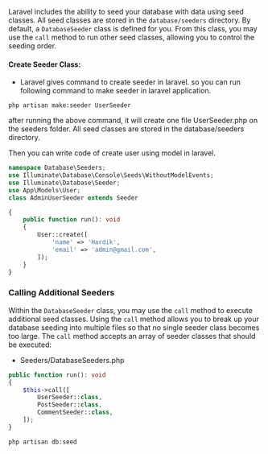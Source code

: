 Laravel includes the ability to seed your database with data using seed classes. All seed classes are stored in the `database/seeders` directory. By default, a `DatabaseSeeder` class is defined for you. From this class, you may use the `call` method to run other seed classes, allowing you to control the seeding order.

#### Create Seeder Class:
* Laravel gives command to create seeder in laravel. so you can run following command to make seeder in laravel application.

```
php artisan make:seeder UserSeeder
```

after running the above command, it will create one file UserSeeder.php on the seeders folder. All seed classes are stored in the database/seeders directory.

Then you can write code of create  user using model in laravel.

```php
namespace Database\Seeders;
use Illuminate\Database\Console\Seeds\WithoutModelEvents;
use Illuminate\Database\Seeder;
use App\Models\User;
class AdminUserSeeder extends Seeder

{
    public function run(): void
    {
        User::create([
            'name' => 'Hardik',
            'email' => 'admin@gmail.com',
        ]);
    }
}
```

### Calling Additional Seeders
Within the `DatabaseSeeder` class, you may use the `call` method to execute additional seed classes. Using the `call` method allows you to break up your database seeding into multiple files so that no single seeder class becomes too large. The `call` method accepts an array of seeder classes that should be executed:

* Seeders/DatabaseSeeders.php
```php
public function run(): void
{
	$this->call([
		UserSeeder::class,
		PostSeeder::class,
		CommentSeeder::class,
	]);
}
```

```
php artisan db:seed
```